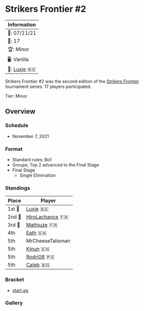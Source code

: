 # Strikers Frontier #2

|Information|
|-|
|:calendar:: 07/11/21|
|:busts_in_silhouette:: 17|
|:trophy:: Minor|
|:desktop_computer:: Vanilla|
|:1st_place_medal:: [Luxie](../../players/belgian/luxie.md) :belgium:|

Strikers Frontier #2 was the second edition of the [Strikers Frontier](sfmain.md) tournament series.
17 players participated.

Tier: Minor

## Overview

### Schedule

- November 7, 2021

### Format

- Standard rules; Bo1
- Groups; Top 2 advanced to the Final Stage
- Final Stage
  - Single Elimination

### Standings

|Place|Player|
|-|-|
|1st :1st_place_medal:|[Luxie](../../players/belgian/luxie.md) :belgium:|
|2nd :2nd_place_medal:|[HiroLachance](../../players/french/vivi.md) :fr:|
|3rd :3rd_place_medal:|[Mathiuze](../../players/french/mathiuze.md) :fr:|
|4th|[Eath](../../players/senegalese/eath.md) :senegal:|
|5th|MrCheeseTalisman|
|5th|[Kinun](../../players/senegalese/kinun.md) :senegal:|
|5th|[Rodri08](../../players/peruvian/rodrift.md) :peru:|
|5th|[Caleb](../../players/bulgarian/caleb.md) :bulgaria:|

### Bracket
- [start.gg](https://www.start.gg/tournament/strikers-frontier-2/details)		

### Gallery
